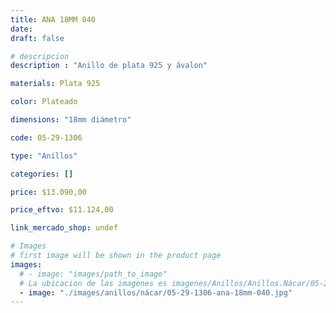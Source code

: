 ```yaml
---
title: ANA 18MM 040
date: 
draft: false

# descripcion
description : "Anillo de plata 925 y ávalon"

materials: Plata 925

color: Plateado

dimensions: "18mm diámetro"

code: 05-29-1306

type: "Anillos"

categories: []

price: $13.090,00

price_eftvo: $11.124,00

link_mercado_shop: undef

# Images
# first image will be shown in the product page
images:
  # - image: "images/path_to_image"
  # La ubicacion de las imagenes es imagenes/Anillos/Anillos.Nácar/05-29-1306-ana-18mm-040
  - image: "./images/anillos/nácar/05-29-1306-ana-18mm-040.jpg"
---
```

